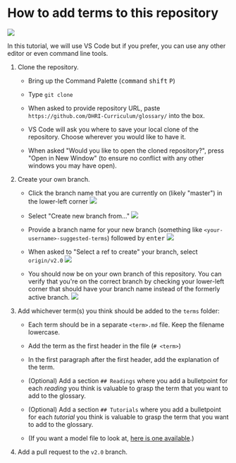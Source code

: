 # How to add terms to this repository

![](https://img.shields.io/badge/-status:wip-5319e7.svg)

In this tutorial, we will use VS Code but if you prefer, you can use any other editor or even command line tools.

1. Clone the repository.

   - Bring up the Command Palette (<kbd>command</kbd> <kbd>shift</kbd> <kbd>P</kbd>)
   
   - Type `git clone`
   
   - When asked to provide repository URL, paste `https://github.com/DHRI-Curriculum/glossary/` into the box.
   
   - VS Code will ask you where to save your local clone of the repository. Choose wherever you would like to have it.
   
   - When asked "Would you like to open the cloned repository?", press "Open in New Window" (to ensure no conflict with any other windows you may have open).

2. Create your own branch.
   
   - Click the branch name that you are currently on (likely "master") in the lower-left corner
      ![](../images/choose-branch.png)

   - Select "Create new branch from..."
      ![](../images/create-new-branch-from.png)
   
   - Provide a branch name for your new branch (something like `<your-username>-suggested-terms`) followed by <kbd>enter</kbd>
      ![](../images/new-branch-name.png)
   
   - When asked to "Select a ref to create" your branch, select `origin/v2.0`
      ![](../images/select-a-ref.png)
   
   - You should now be on your own branch of this repository. You can verify that you're on the correct branch by checking your lower-left corner that should have your branch name instead of the formerly active branch.
      ![](../images/your-branch-is-active.png)

3. Add whichever term(s) you think should be added to the `terms` folder:

   - Each term should be in a separate `<term>.md` file. Keep the filename lowercase.
   
   - Add the term as the first header in the file (`# <term>`)
   
   - In the first paragraph after the first header, add the explanation of the term.
   
   - (Optional) Add a section `## Readings` where you add a bulletpoint for each _reading_ you think is valuable to grasp the term that you want to add to the glossary.
   
   - (Optional) Add a section `## Tutorials` where you add a bulletpoint for each _tutorial_ you think is valuable to grasp the term that you want to add to the glossary.
   
   - (If you want a model file to look at, [here is one available](https://github.com/DHRI-Curriculum/glossary/blob/v2.0/terms/model.md).)
   
4. Add a pull request to the `v2.0` branch.
